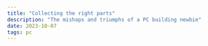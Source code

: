 ```yaml
---
title: "Collecting the right parts" 
description: "The mishaps and triumphs of a PC building newbie"
date: 2023-10-07
tags: pc
---
```

